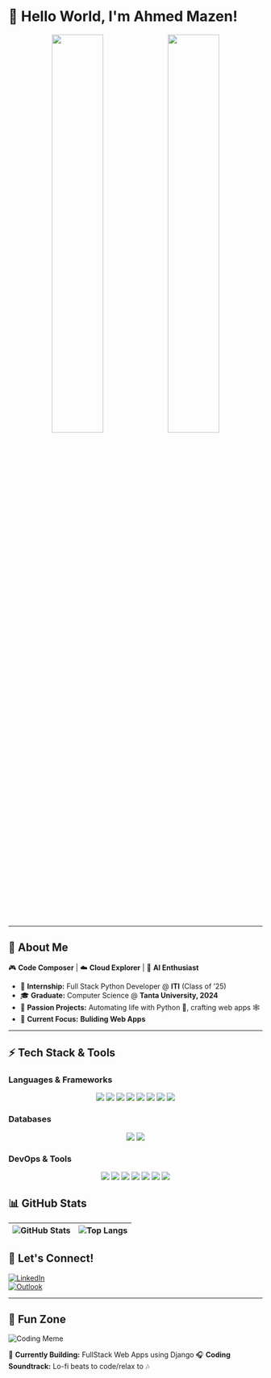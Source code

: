 # 👋 Hello World, I'm Ahmed Mazen!  

<div align="center">
  <img src="https://github.com/AhmedMazenNn/AhmedMazenNn/assets/116601076/43a442d2-1b7f-4a19-bbf7-a915183117dc" width="45%">
  <img src="https://media4.giphy.com/media/qgQUggAC3Pfv687qPC/giphy.gif?cid=ecf05e47h9v9w5z7f2k6m3v3j4k5x1x1x1x1x1x1&rid=giphy.gif&ct=g" width="45%">
</div>

---

## 🚀 **About Me**  
🎮 **Code Composer** | ☁️ **Cloud Explorer** | 🧠 **AI Enthusiast**  

- 🎯 **Internship:** Full Stack Python Developer @ **ITI** (Class of ’25)  
- 🎓 **Graduate:** Computer Science @ **Tanta University, 2024**  
- 🌟 **Passion Projects:** Automating life with Python 🤖, crafting web apps 🕸️  
- 🎯 **Current Focus:** **Buliding Web Apps**  
---

## ⚡ **Tech Stack & Tools**  

### **Languages & Frameworks**  
<p align="center">
  <img src="https://img.shields.io/badge/Python-FFD43B?style=for-the-badge&logo=python&logoColor=blue" />
  <img src="https://img.shields.io/badge/JavaScript-F7DF1E?style=for-the-badge&logo=javascript&logoColor=black" />
  <img src="https://img.shields.io/badge/Django-092E20?style=for-the-badge&logo=django&logoColor=green" />
  <img src="https://img.shields.io/badge/React-61DAFB?style=for-the-badge&logo=react&logoColor=black" />
  <img src="https://img.shields.io/badge/HTML5-E34F26?style=for-the-badge&logo=html5&logoColor=white" />
  <img src="https://img.shields.io/badge/CSS3-1572B6?style=for-the-badge&logo=css3&logoColor=white" />
  <img src="https://img.shields.io/badge/Bootstrap-7952B3?style=for-the-badge&logo=bootstrap&logoColor=white" />
  <img src="https://img.shields.io/badge/jQuery-0769AD?style=for-the-badge&logo=jquery&logoColor=white" />
</p>  

### **Databases**  
<p align="center">
  <img src="https://img.shields.io/badge/SQL-4479A1?style=for-the-badge&logo=database&logoColor=white" />
  <img src="https://img.shields.io/badge/PostgreSQL-336791?style=for-the-badge&logo=postgresql&logoColor=white" />
</p>  

### **DevOps & Tools**  
<p align="center">
  <img src="https://img.shields.io/badge/Docker-2496ED?style=for-the-badge&logo=docker&logoColor=white" />
  <img src="https://img.shields.io/badge/Git-F05032?style=for-the-badge&logo=git&logoColor=white" />
  <img src="https://img.shields.io/badge/Linux-FCC624?style=for-the-badge&logo=linux&logoColor=black" />
  <img src="https://img.shields.io/badge/Ubuntu-E95420?style=for-the-badge&logo=ubuntu&logoColor=white" />
  <img src="https://img.shields.io/badge/Apache-CA2136?style=for-the-badge&logo=apache&logoColor=white" />
  <img src="https://img.shields.io/badge/Bash-4EAA25?style=for-the-badge&logo=gnu-bash&logoColor=white" />
  <img src="https://img.shields.io/badge/Postman-FF6C37?style=for-the-badge&logo=postman&logoColor=white" />
</p>

## 📊 **GitHub Stats**  

| ![GitHub Stats](https://github-readme-stats.vercel.app/api?username=AhmedMazenNn&show_icons=true&theme=radical) | ![Top Langs](https://github-readme-stats.vercel.app/api/top-langs/?username=AhmedMazenNn&layout=compact&theme=radical) |  
|---|---|  

## 🤝 **Let's Connect!**  

[![LinkedIn](https://img.shields.io/badge/LinkedIn-0077B5?style=for-the-badge&logo=linkedin&logoColor=white)](https://www.linkedin.com/in/ahmedmazenm/)  
[![Outlook](https://img.shields.io/badge/Outlook-0078D4?style=for-the-badge&logo=microsoft-outlook&logoColor=white)](mailto:ahmedmazenm@outlook.com)

---

## 🎵 **Fun Zone**  

![Coding Meme](https://media.giphy.com/media/3o7aCTPPm4OHfRLSH6/giphy.gif)  

🚀 **Currently Building:** FullStack Web Apps using Django
🎧 **Coding Soundtrack:** Lo-fi beats to code/relax to 🎶  
